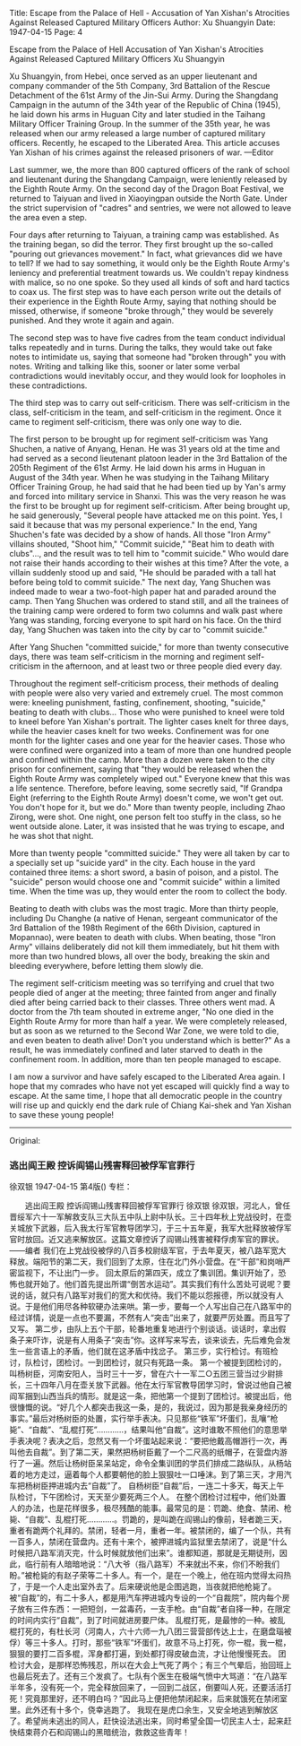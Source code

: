 Title: Escape from the Palace of Hell - Accusation of Yan Xishan's Atrocities Against Released Captured Military Officers
Author: Xu Shuangyin
Date: 1947-04-15
Page: 4

Escape from the Palace of Hell
Accusation of Yan Xishan's Atrocities Against Released Captured Military Officers
Xu Shuangyin

Xu Shuangyin, from Hebei, once served as an upper lieutenant and company commander of the 5th Company, 3rd Battalion of the Rescue Detachment of the 61st Army of the Jin-Sui Army. During the Shangdang Campaign in the autumn of the 34th year of the Republic of China (1945), he laid down his arms in Huguan City and later studied in the Taihang Military Officer Training Group. In the summer of the 35th year, he was released when our army released a large number of captured military officers. Recently, he escaped to the Liberated Area. This article accuses Yan Xishan of his crimes against the released prisoners of war.
—Editor

Last summer, we, the more than 800 captured officers of the rank of school and lieutenant during the Shangdang Campaign, were leniently released by the Eighth Route Army. On the second day of the Dragon Boat Festival, we returned to Taiyuan and lived in Xiaoyingpan outside the North Gate. Under the strict supervision of "cadres" and sentries, we were not allowed to leave the area even a step.

Four days after returning to Taiyuan, a training camp was established. As the training began, so did the terror. They first brought up the so-called "pouring out grievances movement." In fact, what grievances did we have to tell? If we had to say something, it would only be the Eighth Route Army's leniency and preferential treatment towards us. We couldn't repay kindness with malice, so no one spoke. So they used all kinds of soft and hard tactics to coax us. The first step was to have each person write out the details of their experience in the Eighth Route Army, saying that nothing should be missed, otherwise, if someone "broke through," they would be severely punished. And they wrote it again and again.

The second step was to have five cadres from the team conduct individual talks repeatedly and in turns. During the talks, they would take out fake notes to intimidate us, saying that someone had "broken through" you with notes. Writing and talking like this, sooner or later some verbal contradictions would inevitably occur, and they would look for loopholes in these contradictions.

The third step was to carry out self-criticism. There was self-criticism in the class, self-criticism in the team, and self-criticism in the regiment. Once it came to regiment self-criticism, there was only one way to die.

The first person to be brought up for regiment self-criticism was Yang Shuchen, a native of Anyang, Henan. He was 31 years old at the time and had served as a second lieutenant platoon leader in the 3rd Battalion of the 205th Regiment of the 61st Army. He laid down his arms in Huguan in August of the 34th year. When he was studying in the Taihang Military Officer Training Group, he had said that he had been tied up by Yan's army and forced into military service in Shanxi. This was the very reason he was the first to be brought up for regiment self-criticism. After being brought up, he said generously, "Several people have attacked me on this point. Yes, I said it because that was my personal experience." In the end, Yang Shuchen's fate was decided by a show of hands. All those "Iron Army" villains shouted, "Shoot him," "Commit suicide," "Beat him to death with clubs"..., and the result was to tell him to "commit suicide." Who would dare not raise their hands according to their wishes at this time? After the vote, a villain suddenly stood up and said, "He should be paraded with a tall hat before being told to commit suicide." The next day, Yang Shuchen was indeed made to wear a two-foot-high paper hat and paraded around the camp. Then Yang Shuchen was ordered to stand still, and all the trainees of the training camp were ordered to form two columns and walk past where Yang was standing, forcing everyone to spit hard on his face. On the third day, Yang Shuchen was taken into the city by car to "commit suicide."

After Yang Shuchen "committed suicide," for more than twenty consecutive days, there was team self-criticism in the morning and regiment self-criticism in the afternoon, and at least two or three people died every day.

Throughout the regiment self-criticism process, their methods of dealing with people were also very varied and extremely cruel. The most common were: kneeling punishment, fasting, confinement, shooting, "suicide," beating to death with clubs... Those who were punished to kneel were told to kneel before Yan Xishan's portrait. The lighter cases knelt for three days, while the heavier cases knelt for two weeks. Confinement was for one month for the lighter cases and one year for the heavier cases. Those who were confined were organized into a team of more than one hundred people and confined within the camp. More than a dozen were taken to the city prison for confinement, saying that "they would be released when the Eighth Route Army was completely wiped out." Everyone knew that this was a life sentence. Therefore, before leaving, some secretly said, "If Grandpa Eight (referring to the Eighth Route Army) doesn't come, we won't get out. You don't hope for it, but we do." More than twenty people, including Zhao Zirong, were shot. One night, one person felt too stuffy in the class, so he went outside alone. Later, it was insisted that he was trying to escape, and he was shot that night.

More than twenty people "committed suicide." They were all taken by car to a specially set up "suicide yard" in the city. Each house in the yard contained three items: a short sword, a basin of poison, and a pistol. The "suicide" person would choose one and "commit suicide" within a limited time. When the time was up, they would enter the room to collect the body.

Beating to death with clubs was the most tragic. More than thirty people, including Du Changhe (a native of Henan, sergeant communicator of the 3rd Battalion of the 198th Regiment of the 66th Division, captured in Mopannao), were beaten to death with clubs. When beating, those "Iron Army" villains deliberately did not kill them immediately, but hit them with more than two hundred blows, all over the body, breaking the skin and bleeding everywhere, before letting them slowly die.

The regiment self-criticism meeting was so terrifying and cruel that two people died of anger at the meeting; three fainted from anger and finally died after being carried back to their classes. Three others went mad. A doctor from the 7th team shouted in extreme anger, "No one died in the Eighth Route Army for more than half a year. We were completely released, but as soon as we returned to the Second War Zone, we were told to die, and even beaten to death alive! Don't you understand which is better?" As a result, he was immediately confined and later starved to death in the confinement room. In addition, more than ten people managed to escape.

I am now a survivor and have safely escaped to the Liberated Area again. I hope that my comrades who have not yet escaped will quickly find a way to escape. At the same time, I hope that all democratic people in the country will rise up and quickly end the dark rule of Chiang Kai-shek and Yan Xishan to save these young people!



<hr /> 

Original: 


### 逃出阎王殿  控诉阎锡山残害释回被俘军官罪行
徐双银
1947-04-15
第4版()
专栏：

　　逃出阎王殿
    控诉阎锡山残害释回被俘军官罪行
    徐双银
    徐双银，河北人，曾任晋绥军六十一军解救支队三大队五中队上尉中队长。三十四年秋上党战役时，在壶关城放下武器，后入我太行军官教导团学习，于三十五年夏，我军大批释放被俘军官时放回。近又逃来解放区。这篇文章控诉了阎锡山残害被释俘虏军官的罪状。
    ——编者
    我们在上党战役被俘的八百多校尉级军官，于去年夏天，被八路军宽大释放。端阳节的第二天，我们回到了太原，住在北门外小营盘。在“干部”和岗哨严密监视下，不让出门一步。
    回太原后的第四天，成立了集训团。集训开始了，恐怖也就开始了。他们首先提出所谓“倒苦水运动”。其实我们有什么苦处可说呢？要说的话，就只有八路军对我们的宽大和优待。我们不能以怨报德，所以就没有人说。于是他们用尽各种软硬办法来哄。第一步，要每一个人写出自己在八路军中的经过详情，说是一点也不要漏，不然有人“突击”出来了，就要严厉处置。而且写了又写。
    第二步，由队上五个干部，轮番地重复地进行个别谈话。谈话时，拿出假条子来吓诈，说是有人用条子“突击”你。这样写来写去，谈来谈去，先后难免会发生一些言语上的矛盾，他们就在这矛盾中找岔子。
    第三步，实行检讨。有班检讨，队检讨，团检讨。一到团检讨，就只有死路一条。
    第一个被提到团检讨的，叫杨树臣，河南安阳人，当时三十一岁，曾在六十一军二○五团三营当过少尉排长，三十四年八月在壶关放下武器。他在太行军官教导团学习时，曾说过他自己被阎军捆到山西当兵的情形。就是这一条，把他第一个提到了团检讨。被提出后，他很慷慨的说。“好几个人都突击我这一条，是的，我说过，因为那是我亲身经历的事实。”最后对杨树臣的处置，实行举手表决。只见那些“铁军”坏蛋们，乱嚷“枪毙”、“自裁”、“乱棍打死”…………，结果叫他“自裁”。这时谁敢不照他们的意思举手表决呢？表决之后，忽然又有一个坏蛋站起来说：“要把他戴高帽游行一次，再叫他去自裁”。到了第二天，果然把杨树臣戴了一个二尺高的纸帽子，在营盘内游行了一遍。然后让杨树臣呆呆站定，命令全集训团的学员们排成二路纵队，从杨站着的地方走过，逼着每个人都要朝他的脸上狠狠吐一口唾沫。到了第三天，才用汽车把杨树臣押进城内去“自裁”了。
    自杨树臣“自裁”后，一连二十多天，每天上午队检讨，下午团检讨，天天至少要死两三个人。
    在整个团检讨过程中，他们处置人的办法，也是花样很多，极尽残酷的能事。最常见的是：罚跪、绝食、禁闭、枪毙、“自裁”、乱棍打死…………。罚跪的，是叫跪在阎锡山的像前，轻者跪三天，重者有跪两个礼拜的。禁闭，轻者一月，重者一年。被禁闭的，编了一个队，共有一百多人，禁闭在营盘内。还有十来个，被押进城内监狱里去禁闭了，说是“什么时候把八路军消灭完，什么时候就放他们出来”。谁都知道，那就是无期徒刑，因此，临行前有人暗暗地说：“八大爷（指八路军）不来就出不来，你们不盼我们盼。”被枪毙的有赵子荣等二十多人。有一个，是在一个晚上，他在班内觉得太闷热了，于是一个人走出室外去了。后来硬说他是企图逃跑，当夜就把他枪毙了。
    被“自裁”的，有二十多人，都是用汽车押进城内专设的一个“自裁院”，院内每个房子放有三件东西：一把短剑，一盆毒药，一支手枪。由“自裁”者自择一种，在限定的时间内实行“自裁”，到了时间就进房要尸体。
    乱棍打死，是最惨的一种。被乱棍打死的，有杜长河（河南人，六十六师一九八团三营营部传达上士，在磨盘瑙被俘）等三十多人。打时，那些“铁军”坏蛋们，故意不马上打死，你一棍，我一棍，狠狠的要打二百多棍，浑身都打遍，到处都打得皮破血流，才让他慢慢死去。
    团检讨大会，是那样恐怖残忍，所以在大会上气死了两个；有三个气晕后，抬回班上也最后死去了。还有三个发疯了。七队有个医生在极端气愤中大骂道：“在八路军半年多，没有死一个，完全释放回来了，一回到二战区，倒要叫人死，还要活活打死！究竟那里好，还不明白吗？”因此马上便把他禁闭起来，后来就饿死在禁闭室里。此外还有十多个，侥幸逃跑了。
    我现在是虎口余生，又安全地逃到解放区了。希望尚未逃出的同人，赶快设法逃出来，同时希望全国一切民主人士，起来赶快结束蒋介石和阎锡山的黑暗统治，救救这些青年！
